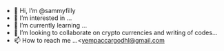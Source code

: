 - 👋 Hi, I’m @sammyfilly
- 👀 I’m interested in ...
- 🌱 I’m currently learning ...
- 💞️ I’m looking to collaborate on crypto currencies and writing of codes...
- 📫 How to reach me ...<yempaccargodhl@gmail.com

<!---
sammyfilly/sammyfilly is a ✨ special ✨ repository because its `README.md` (this file) appears on your GitHub profile.
You can click the Preview link to take a look at your changes.
--->
